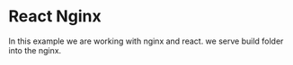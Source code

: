# React Nginx
In this example we are working with nginx and react. we serve build folder into the nginx.